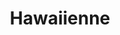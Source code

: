---
title: "Hawaiienne"
description: "Jambon & ananas"
price_s: "11½"
price_m: "17"
price_l: "20"
price_xl: "24"
weight: "6"
hidden: true
---